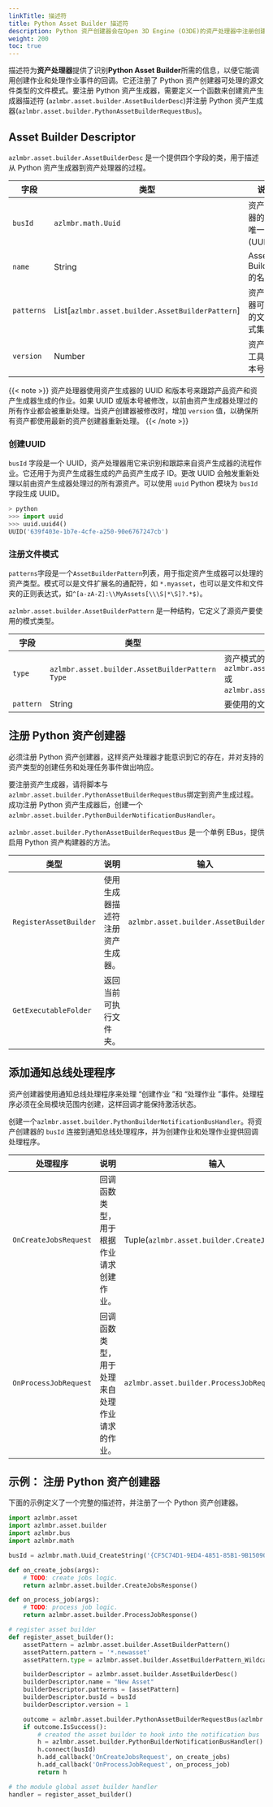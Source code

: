```yaml
---
linkTitle: 描述符
title: Python Asset Builder 描述符
description: Python 资产创建器会在Open 3D Engine (O3DE)的资产处理器中注册创建器。
weight: 200
toc: true
---
```


描述符为**资产处理器**提供了识别**Python Asset Builder**所需的信息，以便它能调用创建作业和处理作业事件的回调。它还注册了 Python 资产创建器可处理的源文件类型的文件模式。要注册 Python 资产生成器，需要定义一个函数来创建资产生成器描述符 (`azlmbr.asset.builder.AssetBuilderDesc`)并注册 Python 资产生成器(`azlmbr.asset.builder.PythonAssetBuilderRequestBus`)。

## Asset Builder Descriptor

`azlmbr.asset.builder.AssetBuilderDesc` 是一个提供四个字段的类，用于描述从 Python 资产生成器到资产处理器的过程。

| 字段 | 类型 | 说明 |
| - | - | - |
| `busId` | `azlmbr.math.Uuid` | 资产创建器的通用唯一 ID (UUID)。 |
| `name` | String | Asset Builder的名称。 |
| `patterns` | List[`azlmbr.asset.builder.AssetBuilderPattern`] | 资产创建器可处理的文件模式集合。 |
| `version` | Number | 资产创建工具的版本号。 |

{{< note >}}
资产处理器使用资产生成器的 UUID 和版本号来跟踪产品资产和资产生成器生成的作业。如果 UUID 或版本号被修改，以前由资产生成器处理过的所有作业都会被重新处理。当资产创建器被修改时，增加 `version` 值，以确保所有资产都使用最新的资产创建器重新处理。
{{< /note >}}

### 创建UUID

`busId` 字段是一个 UUID，资产处理器用它来识别和跟踪来自资产生成器的流程作业。它还用于为资产生成器生成的产品资产生成子 ID。更改 UUID 会触发重新处理以前由资产生成器处理过的所有源资产。可以使用 `uuid` Python 模块为 `busId` 字段生成 UUID。

```python
> python
>>> import uuid
>>> uuid.uuid4()
UUID('639f403e-1b7e-4cfe-a250-90e6767247cb')
```

### 注册文件模式

`patterns`字段是一个`AssetBuilderPattern`列表，用于指定资产生成器可以处理的资产类型。模式可以是文件扩展名的通配符，如 `*.myasset`，也可以是文件和文件夹的正则表达式，如`^[a-zA-Z]:\\MyAssets[\\\S|*\S]?.*$)`。

`azlmbr.asset.builder.AssetBuilderPattern` 是一种结构，它定义了源资产要使用的模式类型。

| 字段 | 类型 | 说明 |
| - | - | - |
| `type` | `azlmbr.asset.builder.AssetBuilderPattern Type` | 资产模式的类型： `azlmbr.asset.builder.AssetBuilderPattern_Wildcard` 或 `azlmbr.asset.builder.AssetBuilderPattern_Regex`. |
| `pattern` | String | 要使用的文件路径模式。 |

## 注册 Python 资产创建器

必须注册 Python 资产创建器，这样资产处理器才能意识到它的存在，并对支持的资产类型的创建任务和处理任务事件做出响应。

要注册资产生成器，请将脚本与`azlmbr.asset.builder.PythonAssetBuilderRequestBus`绑定到资产生成过程。成功注册 Python 资产生成器后，创建一个`azlmbr.asset.builder.PythonBuilderNotificationBusHandler`。

`azlmbr.asset.builder.PythonAssetBuilderRequestBus` 是一个单例 EBus，提供启用 Python 资产构建器的方法。

| 类型 | 说明 | 输入 | 输出 |
| - | - | - | - |
| `RegisterAssetBuilder` | 使用生成器描述符注册资产生成器。 | `azlmbr.asset.builder.AssetBuilderDesc` | `Outcome_bool` |
| `GetExecutableFolder` | 返回当前可执行文件夹。 |  | `Outcome_string` |

## 添加通知总线处理程序

资产创建器使用通知总线处理程序来处理 “创建作业 ”和 “处理作业 ”事件。处理程序必须在全局模块范围内创建，这样回调才能保持激活状态。

创建一个`azlmbr.asset.builder.PythonBuilderNotificationBusHandler`。将资产创建器的 `busId` 连接到通知总线处理程序，并为创建作业和处理作业提供回调处理程序。

| 处理程序 | 说明 | 输入 | 输出 |
| - | - | - | - |
| `OnCreateJobsRequest` | 回调函数类型，用于根据作业请求创建作业。 | Tuple(`azlmbr.asset.builder.CreateJobsRequest`) | `azlmbr.asset.builder.CreateJobsResponse` |
| `OnProcessJobRequest` | 回调函数类型，用于处理来自处理作业请求的作业。 | `azlmbr.asset.builder.ProcessJobRequest` | `azlmbr.asset.builder.ProcessJobResponse` |

## 示例： 注册 Python 资产创建器

下面的示例定义了一个完整的描述符，并注册了一个 Python 资产创建器。

```python
import azlmbr.asset
import azlmbr.asset.builder
import azlmbr.bus
import azlmbr.math

busId = azlmbr.math.Uuid_CreateString('{CF5C74D1-9ED4-4851-85B1-9B15090DBEC7}', 0)

def on_create_jobs(args):
    # TODO: create jobs logic.
    return azlmbr.asset.builder.CreateJobsResponse()

def on_process_job(args):
    # TODO: process job logic.
    return azlmbr.asset.builder.ProcessJobResponse()

# register asset builder
def register_asset_builder():
    assetPattern = azlmbr.asset.builder.AssetBuilderPattern()
    assetPattern.pattern = '*.newasset'
    assetPattern.type = azlmbr.asset.builder.AssetBuilderPattern_Wildcard

    builderDescriptor = azlmbr.asset.builder.AssetBuilderDesc()
    builderDescriptor.name = "New Asset"
    builderDescriptor.patterns = [assetPattern]
    builderDescriptor.busId = busId
    builderDescriptor.version = 1

    outcome = azlmbr.asset.builder.PythonAssetBuilderRequestBus(azlmbr.bus.Broadcast, 'RegisterAssetBuilder', builderDescriptor)
    if outcome.IsSuccess():
        # created the asset builder to hook into the notification bus
        h = azlmbr.asset.builder.PythonBuilderNotificationBusHandler()
        h.connect(busId)
        h.add_callback('OnCreateJobsRequest', on_create_jobs)
        h.add_callback('OnProcessJobRequest', on_process_job)
        return h

# the module global asset builder handler
handler = register_asset_builder()
```
